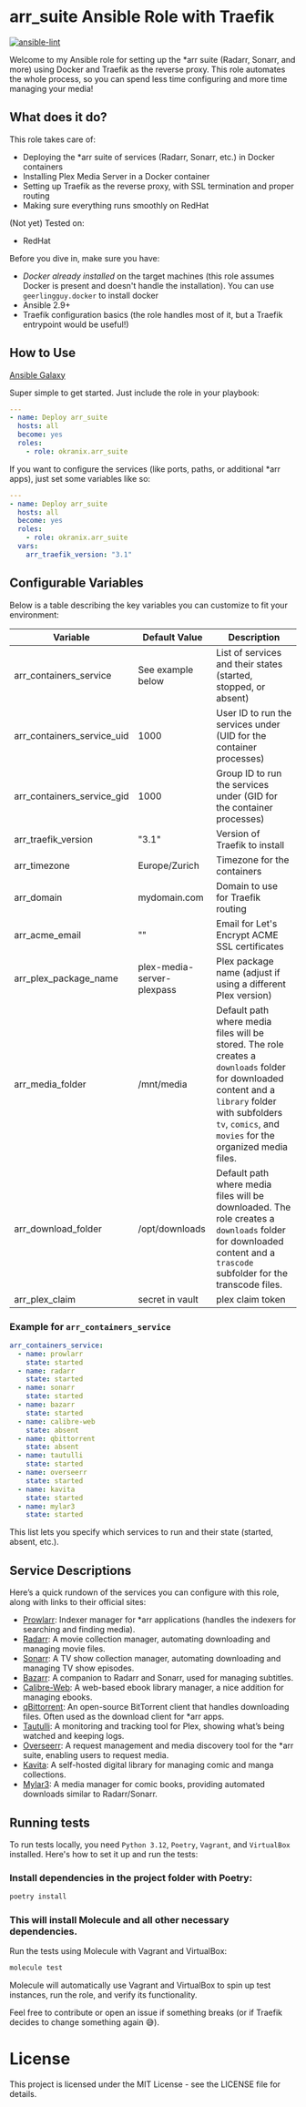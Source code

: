 # arr_suite Ansible Role with Traefik

[![ansible-lint](https://github.com/marcocot/ansible_arr_suite/actions/workflows/lint.yaml/badge.svg)](https://github.com/marcocot/ansible_arr_suite/actions/workflows/lint.yaml)

Welcome to my Ansible role for setting up the *arr suite (Radarr, Sonarr, and more) using Docker and Traefik as the reverse proxy. This role automates the whole process, so you can spend less time configuring and more time managing your media!

## What does it do?

This role takes care of:
* Deploying the *arr suite of services (Radarr, Sonarr, etc.) in Docker containers
* Installing Plex Media Server in a Docker container
* Setting up Traefik as the reverse proxy, with SSL termination and proper routing
* Making sure everything runs smoothly on RedHat

(Not yet) Tested on:
* RedHat

Before you dive in, make sure you have:

* *Docker already installed* on the target machines (this role assumes Docker is present and doesn't handle the installation). You can use `geerlingguy.docker` to install docker
* Ansible 2.9+
* Traefik configuration basics (the role handles most of it, but a Traefik entrypoint would be useful!)

## How to Use

[Ansible Galaxy](https://galaxy.ansible.com/ui/standalone/roles/marcocot/arr_suite/install/)

Super simple to get started. Just include the role in your playbook:

```yaml
---
- name: Deploy arr_suite
  hosts: all
  become: yes
  roles:
    - role: okranix.arr_suite
```

If you want to configure the services (like ports, paths, or additional *arr apps), just set some variables like so:

```yaml
---
- name: Deploy arr_suite
  hosts: all
  become: yes
  roles:
    - role: okranix.arr_suite
  vars:
    arr_traefik_version: "3.1"
```

## Configurable Variables

Below is a table describing the key variables you can customize to fit your environment:

| **Variable**               | **Default Value**          | **Description**                                                      |
| -------------------------- | -------------------------- | -------------------------------------------------------------------- |
| arr_containers_service     | See example below          | List of services and their states (started, stopped, or absent)      |
| arr_containers_service_uid | 1000                       | User ID to run the services under (UID for the container processes)  |
| arr_containers_service_gid | 1000                       | Group ID to run the services under (GID for the container processes) |
| arr_traefik_version        | "3.1"                      | Version of Traefik to install                                        |
| arr_timezone               | Europe/Zurich                | Timezone for the containers                                        |
| arr_domain                 | mydomain.com               | Domain to use for Traefik routing                                    |
| arr_acme_email             | ""                         | Email for Let's Encrypt ACME SSL certificates                        |
| arr_plex_package_name      | plex-media-server-plexpass | Plex package name (adjust if using a different Plex version)         |
| arr_media_folder	| /mnt/media	| Default path where media files will be stored. The role creates a `downloads` folder for downloaded content and a `library` folder with subfolders `tv`, `comics`, and `movies` for the organized media files. |
| arr_download_folder	| /opt/downloads	| Default path where media files will be downloaded. The role creates a `downloads` folder for downloaded content and a `trascode` subfolder for the transcode files. |
| arr_plex_claim                 | secret in vault               | plex claim token                                     |



### Example for `arr_containers_service`

```yaml
arr_containers_service:
  - name: prowlarr
    state: started
  - name: radarr
    state: started
  - name: sonarr
    state: started
  - name: bazarr
    state: started
  - name: calibre-web
    state: absent
  - name: qbittorrent
    state: absent
  - name: tautulli
    state: started
  - name: overseerr
    state: started
  - name: kavita
    state: started
  - name: mylar3
    state: started
```

This list lets you specify which services to run and their state (started, absent, etc.).

## Service Descriptions
Here’s a quick rundown of the services you can configure with this role, along with links to their official sites:

* [Prowlarr](https://prowlarr.com/): Indexer manager for *arr applications (handles the indexers for searching and finding media).
* [Radarr](https://radarr.video/): A movie collection manager, automating downloading and managing movie files.
* [Sonarr](https://sonarr.tv/): A TV show collection manager, automating downloading and managing TV show episodes.
* [Bazarr](https://www.bazarr.media/): A companion to Radarr and Sonarr, used for managing subtitles.
* [Calibre-Web](https://github.com/janeczku/calibre-web): A web-based ebook library manager, a nice addition for managing ebooks.
* [qBittorrent](https://www.qbittorrent.org/): An open-source BitTorrent client that handles downloading files. Often used as the download client for *arr apps.
* [Tautulli](https://tautulli.com/): A monitoring and tracking tool for Plex, showing what’s being watched and keeping logs.
* [Overseerr](https://overseerr.dev/): A request management and media discovery tool for the *arr suite, enabling users to request media.
* [Kavita](https://www.kavitareader.com/): A self-hosted digital library for managing comic and manga collections.
* [Mylar3](https://github.com/mylar3/mylar3): A media manager for comic books, providing automated downloads similar to Radarr/Sonarr.

## Running tests

To run tests locally, you need `Python 3.12`, `Poetry`, `Vagrant`, and `VirtualBox` installed. Here's how to set it up and run the tests:

### Install dependencies in the project folder with Poetry:

```bash
poetry install
```

### This will install Molecule and all other necessary dependencies.

Run the tests using Molecule with Vagrant and VirtualBox:

```bash
molecule test
```

Molecule will automatically use Vagrant and VirtualBox to spin up test instances, run the role, and verify its functionality.

Feel free to contribute or open an issue if something breaks (or if Traefik decides to change something again 😅).

# License

This project is licensed under the MIT License - see the LICENSE file for details.
